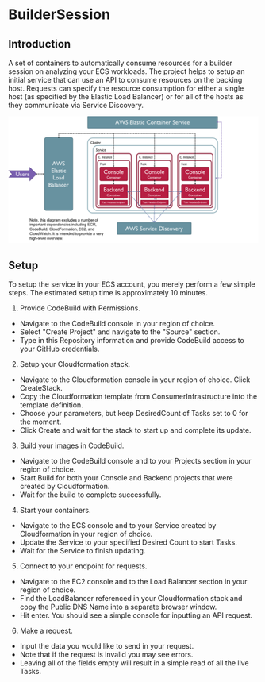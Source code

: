 # BuilderSession
## Introduction
A set of containers to automatically consume resources for a builder session on analyzing your ECS workloads. The project helps to setup an initial service that can use an API to consume resources on the backing host. Requests can specify the resource consumption for either a single host (as specified by the Elastic Load Balancer) or for all of the hosts as they communicate via Service Discovery.

![Alt text](Architecture.png "High-Level Setup of ConsumerService")

## Setup
To setup the service in your ECS account, you merely perform a few simple steps. The estimated setup time is approximately 10 minutes.

1. Provide CodeBuild with Permissions.
  * Navigate to the CodeBuild console in your region of choice.
  * Select "Create Project" and navigate to the "Source" section.
  * Type in this Repository information and provide CodeBuild access to your GitHub credentials.
2. Setup your Cloudformation stack.
  * Navigate to the Cloudformation console in your region of choice. Click CreateStack.
  * Copy the Cloudformation template from ConsumerInfrastructure into the template definition.
  * Choose your parameters, but keep DesiredCount of Tasks set to 0 for the moment.
  * Click Create and wait for the stack to start up and complete its update.
3. Build your images in CodeBuild.
  * Navigate to the CodeBuild console and to your Projects section in your region of choice.
  * Start Build for both your Console and Backend projects that were created by Cloudformation.
  * Wait for the build to complete successfully.
4. Start your containers.
  * Navigate to the ECS console and to your Service created by Cloudformation in your region of choice.
  * Update the Service to your specified Desired Count to start Tasks.
  * Wait for the Service to finish updating.
5. Connect to your endpoint for requests.
  * Navigate to the EC2 console and to the Load Balancer section in your region of choice.
  * Find the LoadBalancer referenced in your Cloudformation stack and copy the Public DNS Name into a separate browser window.
  * Hit enter. You should see a simple console for inputting an API request.
6. Make a request.
  * Input the data you would like to send in your request.
  * Note that if the request is invalid you may see errors.
  * Leaving all of the fields empty will result in a simple read of all the live Tasks.
